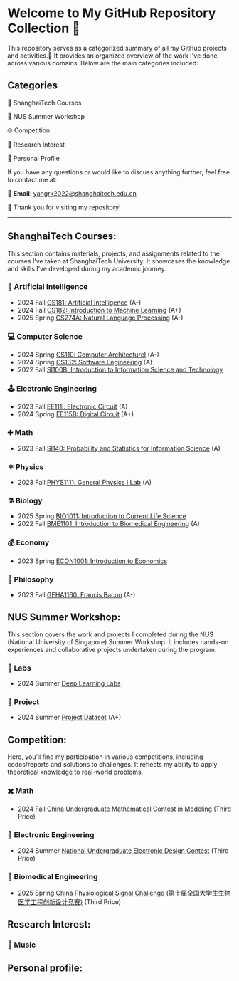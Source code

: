 # Welcome to My GitHub Repository Collection 👀 

This repository serves as a categorized summary of all my GitHub projects and activities.🙌 It provides an organized overview of the work I've done across various domains. 
Below are the main categories included:
## Categories
🏫 ShanghaiTech Courses

🌴 NUS Summer Workshop

🌐 Competition

🔬 Research Interest

🤵 Personal Profile

If you have any questions or would like to discuss anything further, feel free to contact me at:

📧 **Email**: [yangrk2022@shanghaitech.edu.cn](mailto:yangrk2022@shanghaitech.edu.cn)

🍕 Thank you for visiting my repository!

---
## ShanghaiTech Courses:
This section contains materials, projects, and assignments related to the courses I’ve taken at ShanghaiTech University. It showcases the knowledge and skills I’ve developed during my academic journey.
### 🤖 Artificial Intelligence
+ 2024 Fall [CS181: Artificial Intelligence](https://github.com/Rankyer/ShanghaiTech-CS181-Project) (A-)
+ 2024 Fall [CS182: Introduction to Machine Learning](https://github.com/Rankyer/ShanghaiTech-CS182-Project) (A+)
+ 2025 Spring [CS274A: Natural Language Processing](https://github.com/Rankyer/ShanghaiTech-CS274A/) (A-)

### 💻 Computer Science
+ 2024 Spring [CS110: Computer ArchitectureⅠ](https://github.com/Rankyer/ShanghaiTech-CS110) (A-)
+ 2024 Spring [CS132: Software Engineering](https://github.com/Rankyer/ShanghaiTech-CS132) (A)
+ 2022 Fall [SI100B: Introduction to Information Science and Technology](https://github.com/Rankyer/ShanghaiTech-SI100B-Project)

### 🕹️ Electronic Engineering
+ 2023 Fall [EE111l: Electronic Circuit](https://github.com/Rankyer/ShanghaiTech-EE111L) (A)
+ 2024 Spring [EE115B: Digital Circuit](https://github.com/Rankyer/ShanghaiTech-EE115B) (A+)

### ➕ Math
+ 2023 Fall [SI140: Probability and Statistics for Information Science](https://github.com/Rankyer/ShanghaiTech-SI140) (A)

### ⚛️ Physics
+ 2023 Fall [PHYS1111: General Physics I Lab](https://github.com/Rankyer/ShanghaiTech-PHYS1111) (A)

### ⚗️ Biology
+ 2025 Spring [BIO1011: Introduction to Current Life Science](https://github.com/Rankyer/ShanghaiTech-BIO1011)
+ 2022 Fall [BME1101: Introduction to Biomedical Engineering](https://github.com/Rankyer/ShanghaiTech-BME1101) (A)

### 💰 Economy
+ 2023 Spring [ECON1001: Introduction to Economics](https://github.com/Rankyer/ShanghaiTech-ECON1001)

### 🥸 Philosophy
+ 2023 Fall [GEHA1160: Francis Bacon](https://github.com/Rankyer/ShanghaiTech-GEHA1160) (A-)

## NUS Summer Workshop:
This section covers the work and projects I completed during the NUS (National University of Singapore) Summer Workshop. It includes hands-on experiences and collaborative projects undertaken during the program.

### 🧪 Labs
+ 2024 Summer [Deep Learning Labs](https://github.com/Rankyer/NUS-SOC-SummerWorkshop-DeepLearning-Labs)

### 🚗 Project
+ 2024 Summer [Project](https://github.com/Rankyer/NUS-SOC-SummerWorkshop-Project) [Dataset](https://github.com/Rankyer/NUS-SOC-SummerWorkshop-Project-Dataset) (A+)

## Competition:
Here, you’ll find my participation in various competitions, including codes/reports and solutions to challenges. It reflects my ability to apply theoretical knowledge to real-world problems.

### ✖️ Math
+ 2024 Fall [China Undergraduate Mathematical Contest in Modeling](https://github.com/Rankyer/CUMCM_2024) (Third Price)

### 🛞 Electronic Engineering
+ 2024 Summer [National Undergraduate Electronic Design Contest](https://github.com/Rankyer/National-Undergraduate-Electronic-Design-Contest_NUEDC) (Third Price)

### 🔬 Biomedical Engineering
+ 2025 Spring [China Physiological Signal Challenge (第十届全国大学生生物医学工程创新设计竞赛)](https://github.com/zivmax/bmedesign-cpsc) (Third Price)

## Research Interest:
<!--This section highlights my research interests and related projects. It includes ongoing and completed work in areas I’m passionate about exploring further.-->

### 🎵 Music


## Personal profile:
<!--This section provides a brief introduction to who I am, my background, and my journey so far. It gives a glimpse into my personal and professional growth.-->


